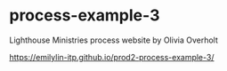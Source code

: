 # process-example-3
Lighthouse Ministries process website by Olivia Overholt

https://emilylin-itp.github.io/prod2-process-example-3/
